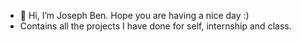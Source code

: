 
- 👋 Hi, I’m Joseph Ben. Hope you are having a nice day :)
- Contains all the projects I have done for self, internship and class.

<!---
josephbenofficial/josephbenofficial is a ✨ special ✨ repository because its `README.md` (this file) appears on your GitHub profile.
You can click the Preview link to take a look at your changes.
--->
